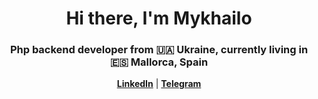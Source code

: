<div id="header" align="center">
    <h1>Hi there, I'm Mykhailo</h1>
    <h3>Php backend developer from 🇺🇦 Ukraine, currently living in 🇪🇸 Mallorca, Spain</h3>
</div>

<p align="center">
  <strong><a href="https://www.linkedin.com/in/mykhailo-zuiev/">LinkedIn</a></strong> |
  <strong><a href="https://t.me/Yui_ezic">Telegram</a></strong>
</p>
